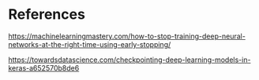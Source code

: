 

# References

https://machinelearningmastery.com/how-to-stop-training-deep-neural-networks-at-the-right-time-using-early-stopping/

https://towardsdatascience.com/checkpointing-deep-learning-models-in-keras-a652570b8de6